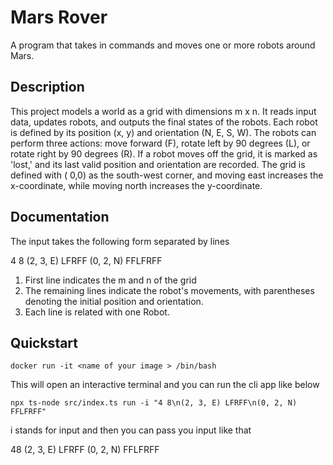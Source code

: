 # Mars Rover

A program that takes in commands and moves one or more robots around Mars.

## Description

This project models a world as a grid with dimensions m x n. It reads input data, updates robots, and outputs the final
states of the robots. Each robot is defined by its position (x, y) and orientation (N, E, S, W). The robots can perform
three actions: move forward (F), rotate left by 90 degrees (L), or rotate right by 90 degrees (R). If a robot moves off
the grid, it is marked as 'lost,' and its last valid position and orientation are recorded. The grid is defined with (
0,0) as the south-west corner, and moving east increases the x-coordinate, while moving north increases the
y-coordinate.

## Documentation

The input takes the following form separated by lines

4 8
(2, 3, E) LFRFF
(0, 2, N) FFLFRFF

1. First line indicates the m and n of the grid
2. The remaining lines indicate the robot's movements, with parentheses denoting the initial position and orientation.
3. Each line is related with one Robot.

## Quickstart
```
docker run -it <name of your image > /bin/bash 
```
This will open an interactive terminal and you can run the cli app like below 

```
npx ts-node src/index.ts run -i "4 8\n(2, 3, E) LFRFF\n(0, 2, N) FFLFRFF" 
```

i stands for input and then you can pass you input like that

48
(2, 3, E) LFRFF 
(0, 2, N) FFLFRFF
